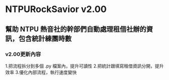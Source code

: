 # NTPURockSavior v2.00
## 幫助 NTPU 熱音社的幹部們自動處理租借社辦的資訊，包含統計練團時數

### v2.00更新內容
1.把流程拆分到多個 .py 檔案內，提升可讀性
2.把統計跟填寫租借資訊分開，提升效率
3.優化內部流程，執行速度變快
